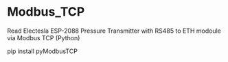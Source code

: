 # Modbus_TCP
Read Electesla ESP-2088 Pressure Transmitter with RS485 to ETH modoule via Modbus TCP (Python)

pip install pyModbusTCP
